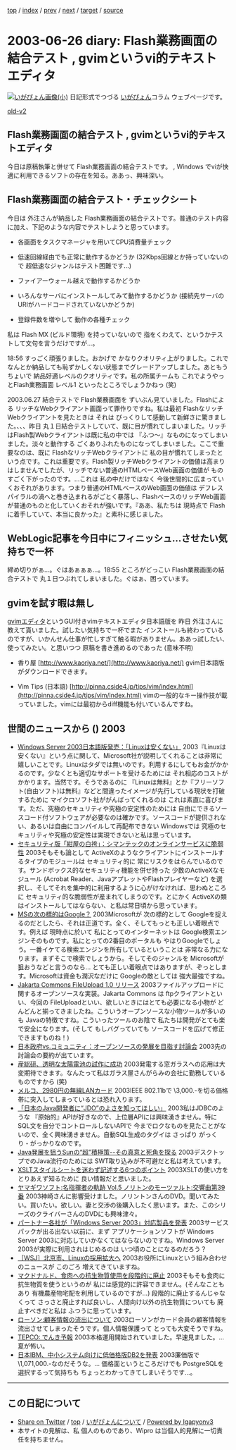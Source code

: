 [top](../index.html) 
 / [index](index.html) 
 / [prev](ig030625.html) 
 / [next](ig030627.html) 
 / [target](http://www.igapyon.jp/igapyon/diary/2003/ig030626.html) 
 / [source](https://github.com/igapyon/diary/blob/master/2003/ig030626.src.md) 

2003-06-26 diary: Flash業務画面の結合テスト , gvimというvi的テキストエディタ
=====================================================================================================
[![いがぴょん画像(小)](http://www.igapyon.jp/igapyon/diary/images/iga200306s.jpg "いがぴょん")](http://www.igapyon.jp/igapyon/diary/memo/memoigapyon.html) 日記形式でつづる [いがぴょん](http://www.igapyon.jp/igapyon/diary/memo/memoigapyon.html)コラム ウェブページです。

[old-v2](ig030626-orig.html)

## Flash業務画面の結合テスト , gvimというvi的テキストエディタ

今日は原稿執筆と併せて Flash業務画面の結合テストです。 , Windows でviが快適に利用できるソフトの存在を知る。ああっ、興味深い。


## Flash業務画面の結合テスト・チェックシート

今日は 外注さんが納品した Flash業務画面の結合テストです。普通のテスト内容に加え、下記のような内容でテストしようと思っています。

* 各画面をタスクマネージャを用いてCPU消費量チェック
  
* 低速回線経由でも正常に動作するかどうか
  (32Kbps回線とか持っていないので 超低速なジャンルはテスト困難です…)
  
* ファイアーウォール越えで動作するかどうか
  
* いろんなサーバにインストールしてみて動作するかどうか
  (接続先サーバのURIがハードコードされていないかどうか)
  
* 登録件数を増やして 動作の各種チェック

私は Flash MX (ビルド環境) を持っていないので 指をくわえて、というかテストして文句を言うだけですが…。

18:56 すっごく頑張りました。おかげで かなりクオリティ上がりました。これで なんとか納品しても恥ずかしくない状態までグレードアップしました。あともうちょいで 納品好適レベルのクオリティです。私の所属チームも これでようやっとFlash業務画面 レベル1 といったところでしょうかねっ
(笑)

2003.06.27 結合テストで Flash業務画面を ずいぶん見ていました。Flashによる リッチなWebクライアント画面って罪作りですね。私は最初 FlashなリッチWebクライアントを見たときは それは びっくりして感動して新鮮さに驚きました。、、、昨日 丸１日結合テストしていて、既に目が慣れてしまいました。リッチはFlash製Webクライアントは既に私の中では 『ふつ～』なものになってしまいました。淡々と動作する ごくありふれたものになってしまいました。ここで重要なのは、既に
FlashなリッチWebクライアントに 私の目が慣れてしまったという点です。これは重要です。Flash製リッチWebクライアントの価値は高まりはしませんでしたが、リッチでない普通のHTMLベースWeb画面の価値が ものすごく下がったのです。…これは 私の中だけではなく 今後世間的に広まっていくおそれがあります。つまり普通のHTMLベースのWeb画面の価値は デフレスパイラルの渦へと巻き込まれるがごとく暴落し、FlashベースのリッチWeb画面が普通のものと化していくおそれが強いです。『ああ、私たちは 現時点で Flashに着手していて、本当に良かった』と素朴に感じました。

## WebLogic記事を今日中にフィニッシュ…させたい気持ちで一杯

締め切りがぁ…。ぐはあぁぁぁ…。18:55 ところがどっこい Flash業務画面の結合テストで 丸１日つぶれてしまいました。ぐはぁ、困っています。

## gvimを試す暇は無し

[gvimエディタ](http://www.kaoriya.net/)というGUI付きvimテキストエディタ日本語版を 昨日 外注さんに教えて貰いました。試したい気持ちで一杯でまた インストールも終わっているのですが、いかんせん仕事が忙しすぎて触る暇がありません。ああっ試したい、使ってみたい。と思いつつ 原稿を書き進めるのであった (意味不明)

* 香り屋
  [http://www.kaoriya.net/](http://www.kaoriya.net/)
  gvim日本語版がダウンロードできます。
  
* Vim Tips (日本語)
  [http://pinna.cside4.jp/tips/vim/index.html](http://pinna.cside4.jp/tips/vim/index.html)
  vimの一般的なキー操作技が載っていました。vimには最初からdiff機能も付いているんですね。

## 世間のニュースから () 2003

* [Windows Server 2003日本語版発売：「Linuxは安くない」](http://japan.cnet.com/news/ent/story/0,2000047623,20057281,00.htm)  2003『Linuxは安くない』という点に関して、Microsoft社が説明してくれることは非常に嬉しいことです。Linuxはタダでは無いのです。利用するにしてもお金がかかるのです。少なくとも適切なサポートを受けるためには それ相応のコストがかかります。当然です。そうであるのに 『Linuxは無料』とか『フリーソフト(自由ソフト)は無料』などと間違ったイメージが先行している現状を打破するために マイクロソフト社ががんばってくれるのは これは素直に喜びます。ただ、究極のセキュリティや究極の安定性のためには 自由にできるソースコード付ソフトウェアが必要なのは確かです。ソースコードが提供されない、あるいは自由にコンパイルして再配布できない Windowsでは 究極のセキュリティや究極の安定性は実現できないと私は思っています。
* [セキュリティ版「紺屋の白袴」：シマンテックのオンラインサービスに脆弱性](http://japan.cnet.com/news/ent/story/0,2000047623,20057321,00.htm)  2003そもそも論として ActiveXのようなクライアントにインストールするタイプのモジュールは セキュリティ的に 常にリスクをはらんでいるのです。サンドボックス的なセキュリティ機能を併せ持った 少数のActiveXなモジュール (Acrobat Reader、JavaアプレットやFlashプレイヤーなど) を選択し、そしてそれを集中的に利用するように心がけなければ、思わぬところに セキュリティ的な脆弱性が産まれてしまうのです。とにかく ActiveXの類はインストールしてはならない、と私は常日頃から思っています。
* [MSの次の標的はGoogle？](http://www.zdnet.co.jp/news/0306/26/nebt_11.html)  2003Microsoftが 次の標的として Googleを捉えるのだとしたら、それは正道です。全く、そしてもっとも正しい着眼点です。例えば 現時点に於いて 私にとってのインターネットは Google検索エンジンそのものです。私にとっての2番目のポータルも やはりGoogleでしょう。一番イケてる検索エンジンを所有しているということは 非常なる力になります。まずそこで検索でしょうから。そしてそのジャンルを Microsoftが狙おうなどと言うのなら… とても正しい着眼点ではありますが、ぞっとします。Microsoftは資金も潤沢なだけに Googleの敵としては 強大最強ですね。
* [Jakarta Commons FileUpload 1.0 リリース](http://jakarta.apache.org/commons/fileupload/)  2003ファイルアップロードに関するオープンソースな実装。Jakarta Commons は ftpクライアントといい、今回の FileUploadといい、欲しいときにはとても必要になる小物が どんどんと揃ってきましたね。こういうオープンソースな小物ツールが多いのも Javaの特徴ですね。こういったツールのお陰で 私たちは開発がとても楽で安全になります。(そして もしバグっていても ソースコードを広げて修正できますものね！)
* [日本政府vs.コミュニティ：オープンソースの発展を目指す討論会](http://japan.cnet.com/news/ent/story/0,2000047623,20057861,00.htm)  2003先の討論会の要約が出ています。
* [産総研、透明な太陽電池の試作に成功](http://www.zdnet.co.jp/news/0306/25/njbt_09.html)  2003発電する窓ガラスへの応用は大変期待できます。なんたって私はガラス屋さんがらみの会社に勤務しているものですから (笑)
* [メルコ、2980円の無線LANカード](http://www.zdnet.co.jp/news/0306/25/njbt_12.html)  2003IEEE 802.11bで \3,000.-を切る価格帯に突入してしまっているとは恐れ入ります。
* [「日本のJava開発者に“JDO”のよさを知ってほしい」](http://itpro.nikkeibp.co.jp/free/NC/NEWS/20030620/2/)  2003私はJDBCのような 『原始的』APIが好きなので、上位層APIには興味湧きません。特にSQL文を自分でコントロールしないAPIで 今までロクなものを見たことがないので、全く興味湧きません。自動SQL生成のタグイは さっぱり がっくり・がっかりなのです。
* [Java発展を狙うSunの“超”積極策--その真意と死角を探る](http://itpro.nikkeibp.co.jp/free/ITPro/OPINION/20030619/2/)  2003デスクトップでのJava流行のためには SWT取り込みが不可避だと私は考えています。
* [XSLTスタイルシートを迷わず記述する6つのポイント](http://www.atmarkit.co.jp/fxml/tecs/002writexslt/02.html)  2003XSLTの使い方を とりあえず知るために 良い情報だと思いました。
* [ヤマギワソフト:名指揮者の軌跡 Vol.5 ノリトンのモーツァルト:交響曲第39番](http://store.yahoo.co.jp/yamagiwa-soft/ff-179pibc1079.html)  2003神崎さんに影響受けました。ノリントンさんのDVD。聞いてみたい。買いたい。欲しい。妻と交渉の後購入したく思います。また、このシリーズのクライバーさんのDVDにも興味津々。
* [パートナー各社が「Windows Server 2003」対応製品を発表](http://www.zdnet.co.jp/enterprise/0306/25/epn30.html)  2003サービスパックが出る出ない以前に、まず アプリケーションソフトが Windows Server 2003に対応していかなくてはならないのですね。Windows Server 2003が実際に利用されはじめるのは いつ頃のことになるのだろう？
* [［WSJ］北京市、Linuxの採用拡大へ](http://www.zdnet.co.jp/news/0306/25/xedj_beijing.html)  2003お役所にLinuxという組み合わせのニュースが このごろ 増えてきていますね。
* [マクドナルド、食肉への抗生物質使用を段階的に廃止](http://www.hotwired.co.jp/news/news/20030624305.html)  2003そもそも食肉に抗生物質を使うというのが 私には感覚的に許容できません。(そんなこともあり 有機農産物宅配を利用しているのですが…) 段階的に廃止するんじゃなくって さっさと廃止すれば良いし、人間向け以外の抗生物質についても 廃止すべきだと私は ふつうに思っています。
* [ローソン:顧客情報の流出について](http://www.lawson.co.jp/b_lawson/newsrelease/newsview/news_cprev.htm?serial=622)  2003ローソンがカード会員の顧客情報を流出させてしまったそうです。個人情報保護って とっても大変そうですね。
* [TEPCO: でんき予報](http://www.tepco.co.jp/setsuden/corp-com/forecast/index-j.html)  2003本格運用開始されていました。早速見ました。… 夏が怖い。
* [日本IBM、中小システム向けに低価格版DB2を発表](http://linux.ascii24.com/linux/news/today/2003/06/25/644536-000.html)  2003廉価版で \1,071,000.-なのだそうな。… 価格面というところだけでも PostgreSQLを選択するって気持ちも ちょっとわかってきてしまいそうです…。


----------------------------------------------------------------------------------------------------

## この日記について

* [Share on Twitter](https://twitter.com/intent/tweet?hashtags=igapyon%2Cdiary%2C%E3%81%84%E3%81%8C%E3%81%B4%E3%82%87%E3%82%93&text=Flash%E6%A5%AD%E5%8B%99%E7%94%BB%E9%9D%A2%E3%81%AE%E7%B5%90%E5%90%88%E3%83%86%E3%82%B9%E3%83%88+%2C+gvim%E3%81%A8%E3%81%84%E3%81%86vi%E7%9A%84%E3%83%86%E3%82%AD%E3%82%B9%E3%83%88%E3%82%A8%E3%83%87%E3%82%A3%E3%82%BF&url=http%3A%2F%2Fwww.igapyon.jp%2Figapyon%2Fdiary%2F2003%2Fig030626.html) / [top](../index.html) / [いがぴょんについて](http://www.igapyon.jp/igapyon/diary/memo/memoigapyon.html) / [Powered by Igapyonv3](https://github.com/igapyon/igapyonv3)
* 本サイトの見解は、私 個人のものであり、Wipro は当個人的見解に一切責任を持ちません。 
